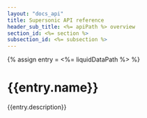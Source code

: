 ```yaml
---
layout: "docs_api"
title: Supersonic API reference
header_sub_title: <%= apiPath %> overview
section_id: <%= section %>
subsection_id: <%= subsection %>
---
```

{% assign entry = <%= liquidDataPath %> %}
# {{entry.name}}

{{entry.description}}
